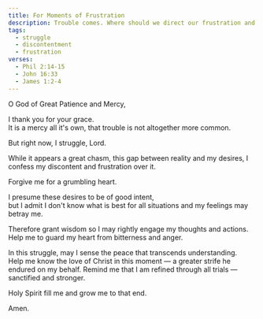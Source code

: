 ```yaml
---
title: For Moments of Frustration
description: Trouble comes. Where should we direct our frustration and impatience?
tags:
  - struggle
  - discontentment
  - frustration
verses:
  - Phil 2:14-15
  - John 16:33
  - James 1:2-4
---
```


O God of Great Patience and Mercy,

I thank you for your grace.<br/>
It is a mercy all it's own, that trouble is not altogether more common.

But right now, I struggle, Lord.

While it appears a great chasm, this gap between reality and my desires,
I confess my discontent and frustration over it.

Forgive me for a grumbling heart.

I presume these desires to be of good intent,<br/>
but I admit I don't know what is best for all situations
and my feelings may betray me.

Therefore grant wisdom so I may rightly engage my thoughts and actions.<br/>
Help me to guard my heart from bitterness and anger.

In this struggle, may I sense the peace that transcends understanding.<br/>
Help me know the love of Christ in this moment — a greater strife he endured on my behalf.
Remind me that I am refined through all trials — sanctified and stronger.

Holy Spirit fill me and grow me to that end.

Amen.
